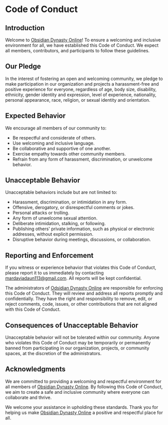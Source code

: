 # Code of Conduct

## Introduction

Welcome to [Obsidian Dynasty Online](https://github.com/Obsidian-Dynasty-Online)! To ensure a welcoming and inclusive environment for all, we have established this Code of Conduct. We expect all members, contributors, and participants to follow these guidelines.

## Our Pledge

In the interest of fostering an open and welcoming community, we pledge to make participation in our organization and projects a harassment-free and positive experience for everyone, regardless of age, body size, disability, ethnicity, gender identity and expression, level of experience, nationality, personal appearance, race, religion, or sexual identity and orientation.

## Expected Behavior

We encourage all members of our community to:

- Be respectful and considerate of others.
- Use welcoming and inclusive language.
- Be collaborative and supportive of one another.
- Exercise empathy towards other community members.
- Refrain from any form of harassment, discrimination, or unwelcome behavior.

## Unacceptable Behavior

Unacceptable behaviors include but are not limited to:

- Harassment, discrimination, or intimidation in any form.
- Offensive, derogatory, or disrespectful comments or jokes.
- Personal attacks or trolling.
- Any form of unwelcome sexual attention.
- Deliberate intimidation, stalking, or following.
- Publishing others' private information, such as physical or electronic addresses, without explicit permission.
- Disruptive behavior during meetings, discussions, or collaboration.

## Reporting and Enforcement

If you witness or experience behavior that violates this Code of Conduct, please report it to us immediately by contacting [mardavjadaun113@gmail.com](mailto:mardavjadaun113@gmail.com). All reports will be kept confidential.

The administrators of [Odsidian Dynasty Online](https://github.com/Obsidian-Dynasty-Online) are responsible for enforcing this Code of Conduct. They will review and address all reports promptly and confidentially. They have the right and responsibility to remove, edit, or reject comments, code, issues, or other contributions that are not aligned with this Code of Conduct.

## Consequences of Unacceptable Behavior

Unacceptable behavior will not be tolerated within our community. Anyone who violates this Code of Conduct may be temporarily or permanently banned from participating in our organization, projects, or community spaces, at the discretion of the administrators.

## Acknowledgments

We are committed to providing a welcoming and respectful environment for all members of [Obsidian Dynasty Online](https://github.com/Obsidian-Dynasty-Online). By following this Code of Conduct, we aim to create a safe and inclusive community where everyone can collaborate and thrive.

We welcome your assistance in upholding these standards. Thank you for helping us make [Obsidian Dynasty Online](https://github.com/Obsidian-Dynasty-Online) a positive and respectful place for all.
